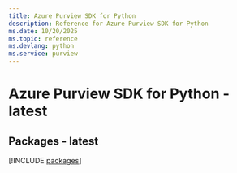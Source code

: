 ```yaml
---
title: Azure Purview SDK for Python
description: Reference for Azure Purview SDK for Python
ms.date: 10/20/2025
ms.topic: reference
ms.devlang: python
ms.service: purview
---
```

# Azure Purview SDK for Python - latest
## Packages - latest
[!INCLUDE [packages](purview-index.md)]